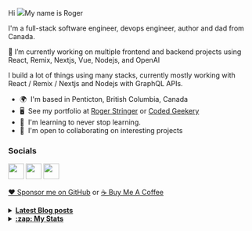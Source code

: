 Hi ![](https://user-images.githubusercontent.com/18350557/176309783-0785949b-9127-417c-8b55-ab5a4333674e.gif)My name is Roger 

I'm a full-stack software engineer, devops engineer, author and dad from Canada.

🔭 I’m currently working on multiple frontend and backend projects using React, Remix, Nextjs, Vue, Nodejs, and OpenAI 

I build a lot of things using many stacks, currently mostly working with React / Remix / Nextjs and Nodejs with GraphQL APIs.  

* 🌍  I'm based in Penticton, British Columbia, Canada 
* 🖥️  See my portfolio at [Roger Stringer](https://rogerstringer.com) or [Coded Geekery](https://codedgeekery.com) 
* 🧠  I'm learning to never stop learning. 
* 🤝  I'm open to collaborating on interesting projects

### Socials  

<p align="left"> <a href="https://www.github.com/freekrai" target="_blank" rel="noreferrer"><img src="https://raw.githubusercontent.com/danielcranney/readme-generator/main/public/icons/socials/github.svg" width="32" height="32" /></a> <a href="https://rogerstringer.com/rss.xml" target="_blank" rel="noreferrer"><img src="https://raw.githubusercontent.com/danielcranney/readme-generator/main/public/icons/socials/rss.svg" width="32" height="32" /></a> <a href="https://www.twitter.com/freekrai" target="_blank" rel="noreferrer"><img src="https://raw.githubusercontent.com/danielcranney/readme-generator/main/public/icons/socials/twitter.svg" width="32" height="32" /></a></p>

<a href="https://github.com/sponsors/freekrai"> ❤️ Sponsor me on GitHub</a> or <a href="https://www.buymeacoffee.com/codedgeekery">☕ Buy Me A Coffee</a>

<details>
  <summary><u><b> Latest Blog posts </u></b></summary>  

 <!-- BLOG-POST-LIST:START -->
- [MrBeast’s burger company is suing him for $100 million](https://rogerstringer.com/blog/mrbeast-burger-virtual-dining-concepts-counter-lawsuit-ghost-kitchen)
- [D&amp;D publisher updates policies after AI art discovered in latest book](https://rogerstringer.com/blog/dnd-wizards-ai-art-controversy-bigby)
- [‘Every single’ Amazon team is working on generative AI, says CEO](https://rogerstringer.com/blog/amazon-generative-ai-ceo)
- [Is Jamstack Officially Finished?](https://rogerstringer.com/blog/is-jamstack-officially-finished)
- [How to use Sentry with your Remix apps](https://rogerstringer.com/blog/how-to-use-sentry-with-your-remix-apps)
- [15-Inch MacBook Air Demand Reportedly &#39;Weaker Than Expected&#39; So Far](https://rogerstringer.com/blog/15-inch-mac-book-air-demand-reportedly-weaker-than-expected-so-far)
- [Elon Musk says Twitter’s ad revenue has dropped by 50 percent](https://rogerstringer.com/blog/elon-musk-says-twitter-s-ad-revenue-has-dropped-by-50-percent)
- [Elon Musk’s new xAI company launches to ‘understand the true nature of the universe’](https://rogerstringer.com/blog/xai)
- [Twitter is threatening to sue Meta over Threads](https://rogerstringer.com/blog/twitter-is-threatening-to-sue-meta-over-threads)
- [The Verge Reviews The Pixel Fold](https://rogerstringer.com/blog/the-verge-reviews-the-pixel-fold)
- [Inside-out grilled ham and cheese sandwiches](https://codedgeekery.com/blog/inside-out-grilled-ham-and-cheese-sandwiches)
- [&quot;How to continue making kerosene lamps on the eve of electricity&quot;](https://codedgeekery.com/blog/how-to-continue-making-kerosene-lamps-on-the-eve-of-electricity)
<!-- BLOG-POST-LIST:END -->
</details> 

<details>
  <summary><u><b>:zap: My Stats</b></u></summary>

#### Github Stats
  
![](https://github-readme-stats-knowmad.vercel.app/api?username=freekrai&show_icons=true&count_private=true)
  
#### Github Streaks 
  
![](https://github-readme-streak-stats.herokuapp.com/?user=freekrai)
</details>
<!--
#### Top Languages 
![](https://github-readme-stats-knowmad.vercel.app/api/top-langs/?username=freekrai&hide=null&count_private=true)
![wakatime stats](https://github-readme-stats-knowmad.vercel.app/api/wakatime?username=datamcfly)


Here are some ideas to get you started:

- 🔭 I’m currently working on ...
- 🌱 I’m currently learning ...
- 👯 I’m looking to collaborate on ...
- 🤔 I’m looking for help with ...
- 💬 Ask me about ...
- 📫 How to reach me: ...
- 😄 Pronouns: ...
- ⚡ Fun fact: ...
-->
